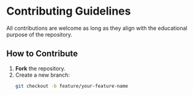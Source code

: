 # Contributing Guidelines

All contributions are welcome as long as they align with the educational purpose of the repository.

## How to Contribute
1. **Fork** the repository.
2. Create a new branch:
   ```bash
   git checkout -b feature/your-feature-name
